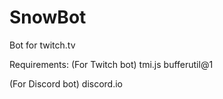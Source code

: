# SnowBot
Bot for twitch.tv

Requirements:
(For Twitch bot)
tmi.js
bufferutil@1

(For Discord bot)
discord.io

